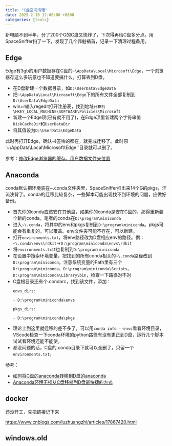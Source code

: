 ```yaml
---
title: "C盘空间清理"
date: 2025-2-10 12:00:00 +0800
categories: [tools]     
---
```

新电脑不到半年，分了200个G的C盘又快炸了，下次得再给C盘多分点。用SpaceSniffer扫了一下，发现了几个罪魁祸首，记录一下清理过程备用。

## Edge
Edge有3gb的用户数据存在C盘的``~\AppData\Local\Microsoft\Edge``，一个浏览器存这么多玩意也不知道要搞什么。打算丢到D盘。

- 在D盘新建一个数据目录，如``D:\UserData\EdgeData``
- 把``~\AppData\Local\Microsoft\Edge``下的所有文件全部复制到``D:\UserData\EdgeData``
- win+r输入regedit打开注册表，找到地址``计算机\HKEY_LOCAL_MACHINE\SOFTWARE\Policies\Microsoft``
- 新建一个Edge项(已有就不用了)，在Edge项里新建两个字符串值``DiskCacheDir``和``UserDataDir``
- 将其值设为``D:\UserData\EdgeData``

此时再打开Edge，确认书签啥的都在，就完成迁移了。此时原`~\AppData\Local\Microsoft\Edge``目录就可以删了。

参考：[修改Edge浏览器的缓存、用户数据文件夹位置](https://blog.csdn.net/qq_16748813/article/details/136617305)

## Anaconda

conda默认把环境装在~\.conda文件夹里，SpaceSniffer扫出来14个G的pkgs，汗流浃背了。conda的迁移比较复杂，一些脚本可能出现找不到环境的问题，应做好备份。

- 首先你的conda应该安在其他盘，如果你的conda是安在C盘的，那得重新装个新的conda。笔者的conda在``D:\program\miniconda``
- 进入``~\.conda``，将其中的env和pkgs复制到``D:\program\miniconda``。pkgs可能会有重复的，可以覆盖。env文件夹可能不存在，可以新建。
- 打开``environments.txt``，将env路径改为D盘相应env的路径。例：``~\.conda\envs\rdkit``→``D:\program\miniconda\envs\rdkit``
- 将``environments.txt``t也复制到``D:\program\miniconda``
- 在设置中搜索环境变量，把找到的所有conda相关的``~\.conda``路径改到``D:\program\miniconda``。注意系统变量的Path里有三个``D:\program\miniconda``、``D:\program\miniconda\Scripts``、``D:\program\miniconda\Library\bin``，检查一下路径对不对
- C盘根目录还有个.condarc，找到该文件，添加：
  ```
  envs_dirs:

  - D:\program\miniconda\envs

  pkgs_dirs:

  - D:\program\miniconda\pkgs

  ```
- 理论上到这里就迁移的差不多了，可以用``conda info --envs``看看环境目录，VScode检查一下conda环境的python路径有没有更正到D盘，运行几个脚本试试看环境还能不能使。
- 都没问题的话，C盘的.conda目录下就可以全删了，只留一个``environments.txt``。

参考：
- [如何将C盘的anaconda转移到D盘的anaconda](https://zhuanlan.zhihu.com/p/651593144)
- [Anaconda环境无损从C盘移植到D盘最快捷的方式](https://zhuanlan.zhihu.com/p/461063860)

## docker

还没开工，先把链接记下来

https://www.cnblogs.com/luzhuangzhi/articles/17867420.html

## windows.old


